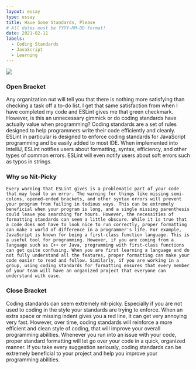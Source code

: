 ```yaml
---
layout: essay
type: essay
title: Have Some Standards, Please
# All dates must be YYYY-MM-DD format!
date: 2021-02-11
labels:
  - Coding Standards
  - JavaScript
  - Learning
---
```


<img class="ui rounded image" src="../images/standards/codingStandardsMeme.jpg">

### Open Bracket
Any organization nut will tell you that there is nothing more satisfying than checking a task off a to-do list. I get that same satisfaction from when I have completed my code and ESLint gives me that green checkmark. However, is this an unnecessary gimmick or do coding standards have actually value when programming? Coding standards are a set of rules designed to help programmers write their code efficiently and cleanly. ESLint in particular is designed to enforce coding standards for JavaScript programming and be easily added to most IDE. When implemented into IntelliJ, ESLint notifies users about formatting, syntax, efficiency, and other types of common errors. ESLint will even notify users about soft errors such as typos in strings. 

### Why so Nit-Picky
	Every warning that ESLint gives is a problematic part of your code that may lead to an error. The warning for things like missing semi-colons, opened-ended brackets, and other syntax errors will prevent your program from failing in tedious ways. This can be extremely beneficial when your program is long, and a single missing parenthesis could leave you searching for hours. However, the necessities of formatting standards can seem a little obscure. While it is true that a code does not have to look nice to run correctly, proper formatting can make a world of difference in a programmer's life. For example, JavaScript is known for being a first-class function language. This is a useful tool for programming. However, if you are coming from a language such as C++ or Java, programming with first-class functions can get quite confusing. When you are first learning a language and do not fully understand all the features, proper formatting can make your code easier to read and follow. Similarly, if you are working in a group, using coding standards for formatting ensures that every member of your team will have an organized project that everyone can understand with ease.
  
### Close Bracket
  Coding standards can seem extremely nit-picky. Especially if you are not used to coding in the style your standards are trying to enforce. When an extra space or missing indent gives you a red line, it can get very annoying very fast. However, over time, coding standards will reinforce a more efficient and clean style of coding, that will improve your overall programming abilities. Whenever you run into an issue with your code, proper standard formatting will let go over your code in a quick, organized manner. If you take every suggestion seriously, coding standards can be extremely beneficial to your project and help you improve your programming abilities. 
